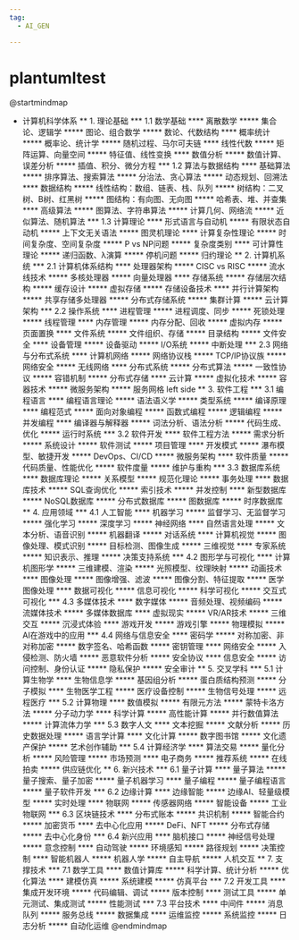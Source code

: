 ```yaml
---
tag:
  - AI_GEN

---
```

# plantumltest




@startmindmap
* 计算机科学体系
** 1. 理论基础
*** 1.1 数学基础
**** 离散数学
***** 集合论、逻辑学
***** 图论、组合数学
***** 数论、代数结构
**** 概率统计
***** 概率论、统计学
***** 随机过程、马尔可夫链
**** 线性代数
***** 矩阵运算、向量空间
***** 特征值、线性变换
**** 数值分析
***** 数值计算、误差分析
***** 插值、积分、微分方程
*** 1.2 算法与数据结构
**** 基础算法
***** 排序算法、搜索算法
***** 分治法、贪心算法
***** 动态规划、回溯法
**** 数据结构
***** 线性结构：数组、链表、栈、队列
***** 树结构：二叉树、B树、红黑树
***** 图结构：有向图、无向图
***** 哈希表、堆、并查集
**** 高级算法
***** 图算法、字符串算法
***** 计算几何、网络流
***** 近似算法、随机算法
*** 1.3 计算理论
**** 形式语言与自动机
***** 有限状态自动机
***** 上下文无关语法
***** 图灵机理论
**** 计算复杂性理论
***** 时间复杂度、空间复杂度
***** P vs NP问题
***** 复杂度类别
**** 可计算性理论
***** 递归函数、λ演算
***** 停机问题
***** 归约理论
** 2. 计算机系统
*** 2.1 计算机体系结构
**** 处理器架构
***** CISC vs RISC
***** 流水线技术
***** 多核处理器
***** 向量处理器
**** 存储系统
***** 存储层次结构
***** 缓存设计
***** 虚拟存储
***** 存储设备技术
**** 并行计算架构
***** 共享存储多处理器
***** 分布式存储系统
***** 集群计算
***** 云计算架构
*** 2.2 操作系统
**** 进程管理
***** 进程调度、同步
***** 死锁处理
***** 线程管理
**** 内存管理
***** 内存分配、回收
***** 虚拟内存
***** 页面置换
**** 文件系统
***** 文件组织、存储
***** 目录结构
***** 文件安全
**** 设备管理
***** 设备驱动
***** I/O系统
***** 中断处理
*** 2.3 网络与分布式系统
**** 计算机网络
***** 网络协议栈
***** TCP/IP协议族
***** 网络安全
***** 无线网络
**** 分布式系统
***** 分布式算法
***** 一致性协议
***** 容错机制
***** 分布式存储
**** 云计算
***** 虚拟化技术
***** 容器技术
***** 微服务架构
***** 服务网格
left side
** 3. 软件工程
*** 3.1 编程语言
**** 编程语言理论
***** 语法语义学
***** 类型系统
***** 编译原理
**** 编程范式
***** 面向对象编程
***** 函数式编程
***** 逻辑编程
***** 并发编程
**** 编译器与解释器
***** 词法分析、语法分析
***** 代码生成、优化
***** 运行时系统
*** 3.2 软件开发
**** 软件工程方法
***** 需求分析
***** 系统设计
***** 软件测试
***** 项目管理
**** 开发模式
***** 瀑布模型、敏捷开发
***** DevOps、CI/CD
***** 微服务架构
**** 软件质量
***** 代码质量、性能优化
***** 软件度量
***** 维护与重构
*** 3.3 数据库系统
**** 数据库理论
***** 关系模型
***** 规范化理论
***** 事务处理
**** 数据库技术
***** SQL查询优化
***** 索引技术
***** 并发控制
**** 新型数据库
***** NoSQL数据库
***** 分布式数据库
***** 图数据库
***** 时序数据库
** 4. 应用领域
*** 4.1 人工智能
**** 机器学习
***** 监督学习、无监督学习
***** 强化学习
***** 深度学习
***** 神经网络
**** 自然语言处理
***** 文本分析、语音识别
***** 机器翻译
***** 对话系统
**** 计算机视觉
***** 图像处理、模式识别
***** 目标检测、图像生成
***** 三维视觉
**** 专家系统
***** 知识表示、推理
***** 决策支持系统
*** 4.2 图形学与可视化
**** 计算机图形学
***** 三维建模、渲染
***** 光照模型、纹理映射
***** 动画技术
**** 图像处理
***** 图像增强、滤波
***** 图像分割、特征提取
***** 医学图像处理
**** 数据可视化
***** 信息可视化
***** 科学可视化
***** 交互式可视化
*** 4.3 多媒体技术
**** 数字媒体
***** 音频处理、视频编码
***** 流媒体技术
***** 多媒体数据库
**** 虚拟现实
***** VR/AR技术
***** 三维交互
***** 沉浸式体验
**** 游戏开发
***** 游戏引擎
***** 物理模拟
***** AI在游戏中的应用
*** 4.4 网络与信息安全
**** 密码学
***** 对称加密、非对称加密
***** 数字签名、哈希函数
***** 密钥管理
**** 网络安全
***** 入侵检测、防火墙
***** 恶意软件分析
***** 安全协议
**** 信息安全
***** 访问控制、身份认证
***** 隐私保护
***** 安全审计
** 5. 交叉学科
*** 5.1 计算生物学
**** 生物信息学
***** 基因组分析
***** 蛋白质结构预测
***** 分子模拟
**** 生物医学工程
***** 医疗设备控制
***** 生物信号处理
***** 远程医疗
*** 5.2 计算物理
**** 数值模拟
***** 有限元方法
***** 蒙特卡洛方法
***** 分子动力学
**** 科学计算
***** 高性能计算
***** 并行数值算法
***** 计算流体力学
*** 5.3 数字人文
**** 文本挖掘
***** 文献分析
***** 历史数据处理
***** 语言学计算
**** 文化计算
***** 数字图书馆
***** 文化遗产保护
***** 艺术创作辅助
*** 5.4 计算经济学
**** 算法交易
***** 量化分析
***** 风险管理
***** 市场预测
**** 电子商务
***** 推荐系统
***** 在线拍卖
***** 供应链优化
** 6. 新兴技术
*** 6.1 量子计算
**** 量子算法
***** 量子搜索、量子加密
***** 量子机器学习
**** 量子编程
***** 量子编程语言
***** 量子软件开发
*** 6.2 边缘计算
**** 边缘智能
***** 边缘AI、轻量级模型
***** 实时处理
**** 物联网
***** 传感器网络
***** 智能设备
***** 工业物联网
*** 6.3 区块链技术
**** 分布式账本
***** 共识机制
***** 智能合约
***** 加密货币
**** 去中心化应用
***** DeFi、NFT
***** 分布式存储
***** 去中心化身份
*** 6.4 新兴应用
**** 脑机接口
***** 神经信号处理
***** 意念控制
**** 自动驾驶
***** 环境感知
***** 路径规划
***** 决策控制
**** 智能机器人
***** 机器人学
***** 自主导航
***** 人机交互
** 7. 支撑技术
*** 7.1 数学工具
**** 数值计算库
***** 科学计算、统计分析
***** 优化算法
**** 建模仿真
***** 系统建模
***** 仿真平台
*** 7.2 开发工具
**** 集成开发环境
***** 代码编辑、调试
***** 版本控制
**** 测试工具
***** 单元测试、集成测试
***** 性能测试
*** 7.3 平台技术
**** 中间件
***** 消息队列
***** 服务总线
***** 数据集成
**** 运维监控
***** 系统监控
***** 日志分析
***** 自动化运维
@endmindmap